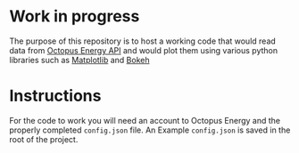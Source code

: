 # Work in progress

The purpose of this repository is to host a working code that would read data from [Octopus Energy API](https://developer.octopus.energy/docs/api/) and would plot them using various python libraries such as [Matplotlib](https://matplotlib.org/) and [Bokeh](https://bokeh.org/)

# Instructions

For the code to work you will need an account to Octopus Energy and the properly completed `config.json` file. An Example `config.json` is saved in the root of the project. 

